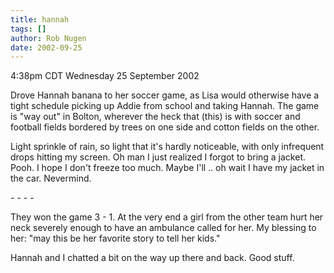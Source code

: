 ```yaml
---
title: hannah
tags: []
author: Rob Nugen
date: 2002-09-25
---
```


<p class=date>4:38pm CDT Wednesday 25 September 2002</p>

<p>Drove Hannah banana to her soccer game, as Lisa would otherwise
have a tight schedule picking up Addie from school and taking Hannah.
The game is "way out" in Bolton, wherever the heck that (this) is
with soccer and football fields bordered by trees on one side and
cotton fields on the other.</p>

<p>Light sprinkle of rain, so light that it's hardly noticeable, with
only infrequent drops hitting my screen.  Oh man I just realized I
forgot to bring a jacket.  Pooh.  I hope I don't freeze too much.
Maybe I'll .. oh wait I have my jacket in the car.  Nevermind.</p>

<p>- - - -</p>

<p>They won the game 3 - 1.  At the very end a girl from the other
team hurt her neck severely enough to have an ambulance called for
her.  My blessing to her: "may this be her favorite story to tell her
kids."</p>

<p>Hannah and I chatted a bit on the way up there and back.  Good
stuff.</p>
